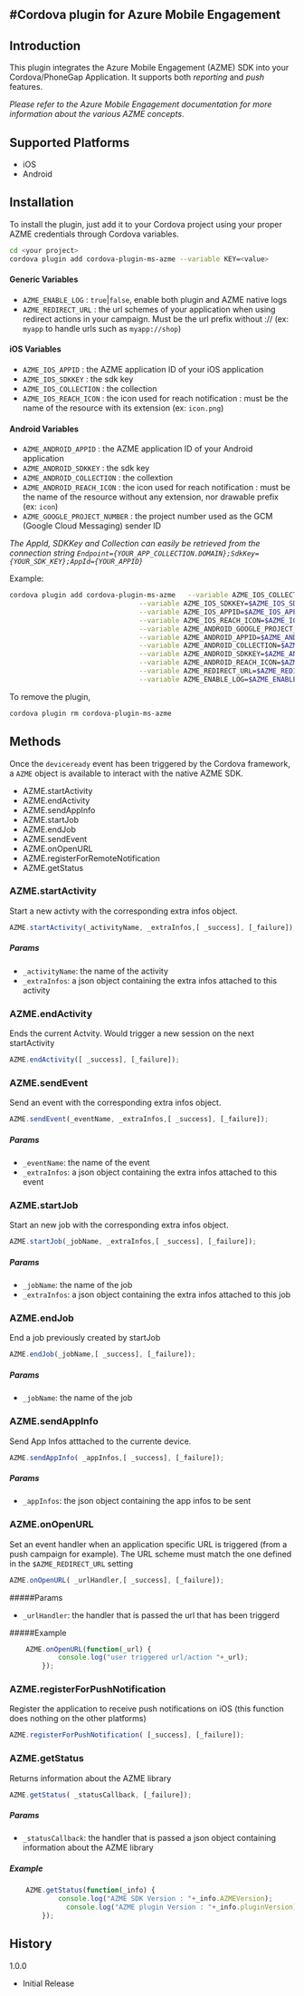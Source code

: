     
#Cordova plugin for Azure Mobile Engagement
----

Introduction
--
This plugin integrates the Azure Mobile Engagement (AZME) SDK into your Cordova/PhoneGap Application. It supports both *reporting* and *push* features. 

*Please refer to the Azure Mobile Engagement documentation for more information about the various AZME concepts*.

Supported Platforms
--
* iOS
* Android

Installation
--
To install the plugin, just add it to your Cordova project using your proper AZME credentials through Cordova variables.
```sh
cd <your project>
cordova plugin add cordova-plugin-ms-azme --variable KEY=<value>
```
#### Generic Variables

- `AZME_ENABLE_LOG` : `true`|`false`, enable both plugin and AZME native logs
- `AZME_REDIRECT_URL` : the url schemes of your application when using redirect actions in your campaign. Must be the url prefix without :// (ex: `myapp` to handle urls such as `myapp://shop`)

#### iOS Variables
- `AZME_IOS_APPID` : the AZME application ID of your iOS application
- `AZME_IOS_SDKKEY` : the sdk key 
- `AZME_IOS_COLLECTION` : the collection
- `AZME_IOS_REACH_ICON` : the icon used for reach notification : must be the name of the resource with its extension (ex: `icon.png`)

#### Android Variables
- `AZME_ANDROID_APPID` : the AZME application ID of your Android application
- `AZME_ANDROID_SDKKEY` : the sdk key 
- `AZME_ANDROID_COLLECTION` : the collextion
- `AZME_ANDROID_REACH_ICON` : the icon used for reach notification : must be the name of the resource without any extension, nor drawable prefix  (ex: `icon`)
- `AZME_GOOGLE_PROJECT_NUMBER` : the project number used as the GCM (Google Cloud Messaging) sender ID
 
*The AppId, SDKKey and Collection can easily be retrieved from the connection string `Endpoint={YOUR_APP_COLLECTION.DOMAIN};SdkKey={YOUR_SDK_KEY};AppId={YOUR_APPID}`*

Example:
```sh
cordova plugin add cordova-plugin-ms-azme	--variable AZME_IOS_COLLECTION=$AZME_IOS_COLLECTION \
								--variable AZME_IOS_SDKKEY=$AZME_IOS_SDKKEY \
								--variable AZME_IOS_APPID=$AZME_IOS_APPID \
								--variable AZME_IOS_REACH_ICON=$AZME_IOS_REACH_ICON \
								--variable AZME_ANDROID_GOOGLE_PROJECT_NUMBER=$AZME_ANDROID_GOOGLE_PROJECT_NUMBER \
								--variable AZME_ANDROID_APPID=$AZME_ANDROID_APPID \
								--variable AZME_ANDROID_COLLECTION=$AZME_ANDROID_COLLECTION \
								--variable AZME_ANDROID_SDKKEY=$AZME_ANDROID_SDKKEY \
								--variable AZME_ANDROID_REACH_ICON=$AZME_ANDROID_REACH_ICON \
								--variable AZME_REDIRECT_URL=$AZME_REDIRECT_URL \
								--variable AZME_ENABLE_LOG=$AZME_ENABLE_LOG
```
To remove the plugin,
```sh
cordova plugin rm cordova-plugin-ms-azme
```

Methods
--
Once the `deviceready` event has been triggered by the Cordova framework, a `AZME` object is available to interact with the native AZME SDK.

* AZME.startActivity
* AZME.endActivity
* AZME.sendAppInfo
* AZME.startJob
* AZME.endJob
* AZME.sendEvent
* AZME.onOpenURL
* AZME.registerForRemoteNotification
* AZME.getStatus

### AZME.startActivity

Start a new activty  with the corresponding extra infos object.
```javascript
AZME.startActivity(_activityName, _extraInfos,[ _success], [_failure]);
```
##### Params
* `_activityName`: the name of the activity
* `_extraInfos`: a json object containing the extra infos attached to this activity

### AZME.endActivity
Ends the current Actvity. Would trigger a new session on the next startActivity
```javascript
AZME.endActivity([ _success], [_failure]);
```
### AZME.sendEvent
Send an event  with the corresponding extra infos object.
```javascript
AZME.sendEvent(_eventName, _extraInfos,[ _success], [_failure]);
```
##### Params
* `_eventName`: the name of the event
* `_extraInfos`: a json object containing the extra infos attached to this event

### AZME.startJob
Start an new job  with the corresponding extra infos object.
```javascript
AZME.startJob(_jobName, _extraInfos,[ _success], [_failure]);
```
##### Params
* `_jobName`: the name of the job
* `_extraInfos`: a json object containing the extra infos attached to this job

### AZME.endJob
End a job previously created by startJob
```javascript
AZME.endJob(_jobName,[ _success], [_failure]);
```
##### Params
* `_jobName`: the name of the job

### AZME.sendAppInfo
Send App Infos atttached to the currente device.
```javascript
AZME.sendAppInfo( _appInfos,[ _success], [_failure]);
```
##### Params
* `_appInfos`: the json object containing the app infos to be sent

### AZME.onOpenURL
Set an event handler when an application specific URL is triggered (from a push campaign for example). The URL scheme must match the one defined in the `$AZME_REDIRECT_URL` setting
```javascript
AZME.onOpenURL( _urlHandler,[ _success], [_failure]);
```
#####Params
* `_urlHandler`:  the handler that is passed the url that has been triggerd

#####Example
```javascript
	AZME.onOpenURL(function(_url) {
			console.log("user triggered url/action "+_url);
		});
```
### AZME.registerForPushNotification
Register the application to receive push notifications on iOS (this function does nothing on the other platforms)
```javascript
AZME.registerForPushNotification( [_success], [_failure]);
```
### AZME.getStatus
Returns information about the AZME library
```javascript
AZME.getStatus( _statusCallback, [_failure]);
```
##### Params
* `_statusCallback`:  the handler that is passed a json object containing information about the AZME library

##### Example
```javascript
	AZME.getStatus(function(_info) {
		    console.log("AZME SDK Version : "+_info.AZMEVersion);
		      console.log("AZME plugin Version : "+_info.pluginVersion);
		});
```


History
----

1.0.0
* Initial Release
    

